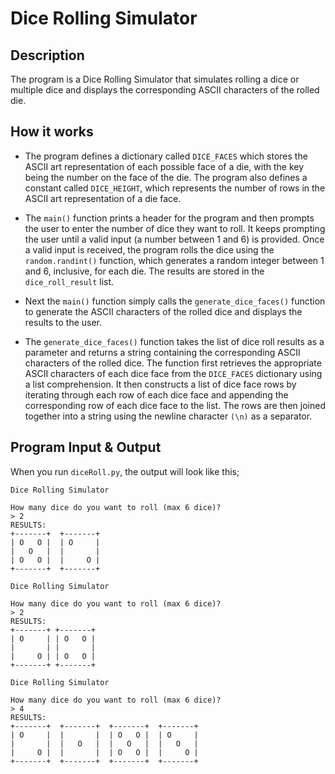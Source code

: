 # Dice Rolling Simulator

## Description

The program is a Dice Rolling Simulator that simulates rolling a dice or multiple dice and displays the corresponding ASCII characters of the rolled die.

## How it works

- The program defines a dictionary called `DICE_FACES` which stores the ASCII art representation of each possible face of a die, with the key being the number on the face of the die. The program also defines a constant called `DICE_HEIGHT`, which represents the number of rows in the ASCII art representation of a die face.

- The `main()` function prints a header for the program and then prompts the user to enter the number of dice they want to roll. It keeps prompting the user until a valid input (a number between 1 and 6) is provided. Once a valid input is received, the program rolls the dice using the `random.randint()` function, which generates a random integer between 1 and 6, inclusive, for each die. The results are stored in the `dice_roll_result` list.
- Next the `main()` function simply calls the `generate_dice_faces()` function to generate the ASCII characters of the rolled dice and displays the results to the user.

- The `generate_dice_faces()` function takes the list of dice roll results as a parameter and returns a string containing the corresponding ASCII characters of the rolled dice. The function first retrieves the appropriate ASCII characters of each dice face from the `DICE_FACES` dictionary using a list comprehension. It then constructs a list of dice face rows by iterating through each row of each dice face and appending the corresponding row of each dice face to the list. The rows are then joined together into a string using the newline character `(\n)` as a separator.


## Program Input & Output

When you run `diceRoll.py`, the output will look like this;

```
Dice Rolling Simulator

How many dice do you want to roll (max 6 dice)?
> 2
RESULTS:
+-------+  +-------+
| O   O |  | O     |
|   O   |  |       |
| O   O |  |     O |
+-------+  +-------+
```
```
Dice Rolling Simulator

How many dice do you want to roll (max 6 dice)?
> 2
RESULTS:
+-------+ +-------+
| O     | | O   O |
|       | |       |
|     O | | O   O |
+-------+ +-------+
```
```
Dice Rolling Simulator

How many dice do you want to roll (max 6 dice)?
> 4
RESULTS:
+-------+  +-------+  +-------+  +-------+
| O     |  |       |  | O   O |  | O     |
|       |  |   O   |  |   O   |  |   O   |
|     O |  |       |  | O   O |  |     O |
+-------+  +-------+  +-------+  +-------+
```